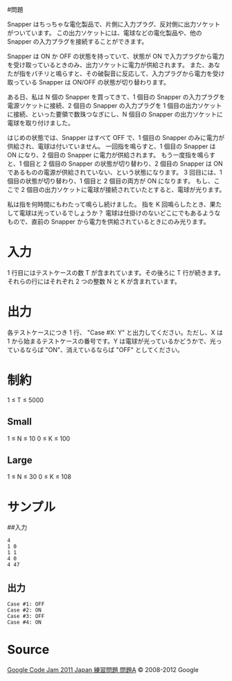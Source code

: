 #問題

Snapper はちっちゃな電化製品で、片側に入力プラグ、反対側に出力ソケットがついています。 この出力ソケットには、電球などの電化製品や、他の Snapper の入力プラグを接続することができます。

Snapper は ON か OFF の状態を持っていて、状態が ON で入力プラグから電力を受け取っているときのみ、出力ソケットに電力が供給されます。 また、あなたが指をパチリと鳴らすと、その破裂音に反応して、入力プラグから電力を受け取っている Snapper は ON/OFF の状態が切り替わります。

ある日、私は N 個の Snapper を買ってきて、1 個目の Snapper の入力プラグを電源ソケットに接続、2 個目の Snapper の入力プラグを 1 個目の出力ソケットに接続、といった要領で数珠つなぎにし、N 個目の Snapper の出力ソケットに電球を取り付けました。

はじめの状態では、Snapper はすべて OFF で、1 個目の Snapper のみに電力が供給され、電球は付いていません。 一回指を鳴らすと、1 個目の Snapper は ON になり、2 個目の Snapper に電力が供給されます。 もう一度指を鳴らすと、1 個目と 2 個目の Snapper の状態が切り替わり、2 個目の Snapper は ON であるものの電源が供給されていない、という状態になります。 3 回目には、1 個目の状態が切り替わり、1 個目と 2 個目の両方が ON になります。 もし、ここで 2 個目の出力ソケットに電球が接続されていたとすると、電球が光ります。

私は指を何時間にもわたって鳴らし続けました。 指を K 回鳴らしたとき、果たして電球は光っているでしょうか？ 電球は仕掛けのないどこにでもあるようなもので、直前の Snapper から電力を供給されているときにのみ光ります。

# 入力

1 行目にはテストケースの数 T が含まれています。その後ろに T 行が続きます。 それらの行にはそれぞれ 2 つの整数 N と K が含まれています。

# 出力

各テストケースにつき 1 行、 "Case #X: Y" と出力してください。ただし、X は 1 から始まるテストケースの番号です。Y は電球が光っているかどうかで、光っているならば "ON"、消えているならば "OFF" としてください。

# 制約

1 ≤ T ≤ 5000

## Small

1 ≤ N ≤ 10
0 ≤ K ≤ 100

## Large

1 ≤ N ≤ 30
0 ≤ K ≤ 108

# サンプル

##入力

    4
    1 0
    1 1
    4 0
    4 47
    
## 出力
    Case #1: OFF
    Case #2: ON
    Case #3: OFF
    Case #4: ON
    
# Source
[Google Code Jam 2011 Japan 練習問題 問題A](http://code.google.com/codejam/contest/1343486/dashboard)
© 2008-2012 Google